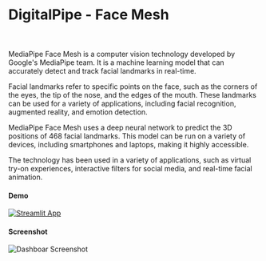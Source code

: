 # DigitalPipe - Face Mesh <br><br/>

MediaPipe Face Mesh is a computer vision technology developed by Google's MediaPipe team. It is a machine learning model that can accurately detect and track facial landmarks in real-time.

Facial landmarks refer to specific points on the face, such as the corners of the eyes, the tip of the nose, and the edges of the mouth. These landmarks can be used for a variety of applications, including facial recognition, augmented reality, and emotion detection.

MediaPipe Face Mesh uses a deep neural network to predict the 3D positions of 468 facial landmarks. This model can be run on a variety of devices, including smartphones and laptops, making it highly accessible.

The technology has been used in a variety of applications, such as virtual try-on experiences, interactive filters for social media, and real-time facial animation.

#### Demo
[![Streamlit App](https://static.streamlit.io/badges/streamlit_badge_white.svg)](https://mbohunickacharles-face-mesh-app-face-mesh-ttkxib.streamlit.app/)

#### Screenshot

![Dashboar Screenshot](https://github.com/mBohunickaCharles/Face_Mesh_app/blob/main/face_mesh_app.png)



